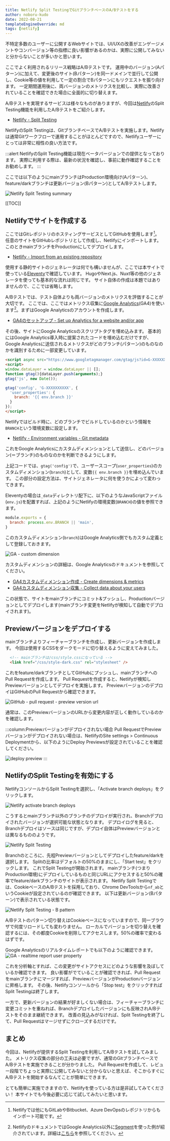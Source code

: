 ```yaml
---
title: Netlify Split TestingでGitブランチベースのA/Bテストをする
author: noboru-kudo
date: 2022-08-21
templateEngineOverride: md
tags: [netlify]
---
```


不特定多数のユーザーに公開するWebサイトでは、UI/UXの改善がエンゲージメントやコンバージョン等の指標に良い影響があるのかは、実際に公開してみないと分からないことが多いかと思います。

ここでよく利用されるリリース戦略はA/Bテストです。
運用中のバージョン(Aパターン)に加えて、変更後のサイト(Bパターン)を同一ドメインで並行して公開し、Cookie等の値を利用して一定の割合でBパターンにもリクエストを振り向けます。
一定期間運用後に、両バージョンのメトリクスを比較し、実際に改善されていることを確認できた場合に全面的に切り替えます。

A/Bテストを実現するサービスは様々なものがありますが、今回は[Netlify](https://www.netlify.com/)のSplit Testing機能を利用したA/Bテストをご紹介します。

- [Netlify - Split Testing](https://docs.netlify.com/site-deploys/split-testing/)

NetlifyのSplit Testingは、GitブランチベースでA/Bテストを実施します。Netlifyは通常Gitワークフローで運用することがほとんどですので、Netlifyユーザーにとっては非常に相性の良い方法です。

:::alert
NetlifyのSplit Testing機能は現在ベータバージョンでの提供となっております。
実際に利用する際は、最新の状況を確認し、事前に動作確認することをお勧めします。
:::

ここでは以下のようにmainブランチはProduction環境向け(Aパターン)、feature/darkブランチは更新バージョン(Bパターン)としてA/Bテストします。

![Netlify Split Testing summary](https://i.gyazo.com/01a9d4bf7899dc3ef7849854afaf35be.png)

[[TOC]]

## Netlifyでサイトを作成する

ここではGitレポジトリのホスティングサービスとしてGitHubを使用します[^1]。
任意のサイトをGitHubレポジトリとして作成し、Netlifyにインポートします。このときmainブランチをProductionにしてデプロイします。

[^1]: Netlifyでは他にもGitLabやBitbucket、Azure DevOpsのレポジトリからもインポート可能です。

- [Netlify - Import from an existing repository](https://docs.netlify.com/welcome/add-new-site/#import-from-an-existing-repository)

使用する静的サイトのジェネレータは何でも構いませんが、ここでは本サイトで使っている[Eleventy](https://www.11ty.dev/)で確認しています。
HugoやNext.js、Nuxt等の他のジェネレータを使っても基本的な流れは同じです。
サイト自体の作成は本題ではありませんので、ここでは省略します。

A/Bテストでは、テスト自体よりも両バージョンのメトリクスを評価することが大切です。
ここでは、ここではメトリクス収集に[Google Analytics](https://analytics.google.com/analytics/web/)(GA4)を使います[^2]。まずはGoogle Analyticsのアカウントを作成します。

[^2]: NetlifyのドキュメントではGoogle Analytics以外に[Segment](https://segment.com/)を使った例が紹介されています。詳細は[こちら](https://docs.netlify.com/site-deploys/split-testing/#send-to-segment)を参照してください。

- [GA4のセットアップ - Set up Analytics for a website and/or app](https://support.google.com/analytics/answer/9304153)

その後、サイトにGoogle Analyticsのスクリプトタグを埋め込みます。
基本的にはGoogle Analytics導入時に提案されたコードを埋め込むだけですが、Google Analyticsに送信されるメトリクスがどのブランチ(パターン)のものなのかを識別するために一部変更しています。

```html
<script async src="https://www.googletagmanager.com/gtag/js?id=G-XXXXXXXXXX"></script>
<script>
window.dataLayer = window.dataLayer || [];
function gtag(){dataLayer.push(arguments);}
gtag('js', new Date());

gtag('config', 'G-XXXXXXXXXX', {
  'user_properties': {
    branch: '{{ env.branch }}'
  }
});
</script>
```

Netlifyではビルド時に、どのブランチでビルドしているのかという情報を`BRANCH`という環境変数に設定します。

- [Netlify - Environment variables - Git metadata](https://docs.netlify.com/configure-builds/environment-variables/#git-metadata)

これをGoogle Analyticsにカスタムディメンションとして送信し、どのバージョン(＝ブランチ)のものなのかを判断できるようにします。

上記コードでは、`gtag('config')`で、ユーザースコープ(`user_properties`)のカスタムディメンション(`branch`)として、変数`{{ env.branch }}`を埋め込んでいます。
この部分の設定方法は、サイトジェネレータに何を使うかによって変わってきます。

Eleventyの場合は`_data`ディレクトリ配下に、以下のようなJavaScriptファイル(`env.js`)を配置すれば、上記のようにNetlifyの環境変数(`BRANCH`)の値を参照できます。

```javascript
module.exports = {
  branch: process.env.BRANCH || 'main',
}
```

このカスタムディメンション(`branch`)はGoogle Analytics側でもカスタム定義として登録しておきます。

![GA - custom dimension](https://i.gyazo.com/3a0aec7e687ed2bed616850fae33429a.png)

カスタムディメンションの詳細は、Google Analyticsのドキュメントを参照してください。

- [GA4カスタムディメンション作成 - Create dimensions & metrics](https://support.google.com/analytics/answer/10075209)
- [GA4カスタムディメンション収集 - Collect data about your users](https://support.google.com/analytics/answer/12370404)

この状態で、サイトをmainブランチにコミット&プッシュし、Productionバージョンとしてデプロイします(mainブランチ変更をNetlifyが検知して自動でデプロイされます)。

## Previewバージョンをデプロイする

mainブランチよりフィーチャーブランチを作成し、更新バージョンを作成します。
今回は使用するCSSをダークモードに切り替えるように変えてみました。

```html
  <!-- mainブランチは/css/style.cssになっている -->
  <link href="/css/style-dark.css" rel="stylesheet" />
```

これをfeature/darkブランチとしてGitHubにプッシュし、mainブランチへのPull Requestを作成します。
Pull Requestを作成すると、Netlifyが検知しPreviewバージョンとしてデプロイを実施します。
PreviewバージョンのデプロイはGitHubのPull Requestから確認できます。

![GitHub - pull request - preview version url](https://i.gyazo.com/c0f12d0e174fddf319426e941a52e2a6.png)

通常は、このPreviewバージョンのURLから変更内容が正しく動作しているのかを確認します。

:::column:Previewバージョンがデプロイされない場合
Pull RequestでPreviewバージョンがデプロイされない場合は、NetlifyのSite settings > Continuous Deploymentから、以下のようにDeploy Previewsが設定されていることを確認してください。

![deploy preview](https://i.gyazo.com/fbbbbb6b275098566529a4a99bda7074.png)
:::

## NetlifyのSplit Testingを有効にする

NetlifyコンソールからSplit Testingを選択し、「Activate branch deploys」をクリックします。

![Netlify activate branch deploys](https://i.gyazo.com/ad86d64db896db79470716ebca402d3b.png)

こうするとmainブランチ以外のブランチのデプロイが実行され、Branchデプロイされたバージョンが選択可能な状態となります。
デプロイログを見ると、Branchデプロイはソースは同じですが、デプロイ自体はPreviewバージョンとは異なるもののようです。

![Netlify Split Testing](https://i.gyazo.com/d4fd1f1a3486245645ab0a1227234e41.png)

Branchのところに、先程Previewバージョンとしてデプロイしたfeature/darkを選択します。
Splitの比率はデフォルトの50%のままにし、「Start test」をクリックします。
これでSplit Testingが開始されます。
mainブランチ(つまりProduction環境)にデプロイしているものと同じURLにアクセスすると50%の確率でfeature/darkブランチのサイトが表示されます。
Netlify Split Testingでは、CookieベースのA/Bテストを採用しており、Chrome DevToolsから`nf_ab`というCookieが設定されているのが確認できます。
以下は更新バージョン(Bパターン)で表示されている状態です。

![Netlify Split Testing - B pattern](https://i.gyazo.com/47472661f8a083db536a0b71b7db42a9.png)

A/Bテストのパターン切り替えはCookieベースになっていますので、同一ブラウザで何度リロードしても変わりません。
ローカルでバージョンを切り替えを確認するには、その都度Cookieを削除してアクセスします。50%の確率で変わるはずです。

Google Analyticsのリアルタイムレポートでも以下のように確認できます。
![GA - realtime report user property](https://i.gyazo.com/70f6a19de77eda6c0b1e33f11754878c.png)

これを分析軸とすれば、この変更がサイトアクセスにどのような影響を及ぼしているか確認できます。
良い影響がでていることが確認できれば、Pull Requestをmainブランチにマージすれば、PreviewバージョンがProductionバージョンに昇格します。
その後、Netlifyコンソールから「Stop test」をクリックすればSplit Testingは終了します。

一方で、更新バージョンの結果が好ましくない場合は、フィーチャーブランチに変更コミットを重ねれば、Branchデプロイしたバージョンにも反映されA/Bテストをそのまま継続できます。
改善の見込みがなければ、Split Testingを終了して、Pull Requestはマージせずにクローズするだけです。

## まとめ

今回は、Netlifyが提供するSplit Testingを利用してA/Bテストを試してみました。
メトリクス収集の部分の工夫は必要ですが、通常のGitブランチベースでA/Bテストを実施できることが分かりました。
Pull Requestを作成して、レビュー段階でちょっと実際に公開してみないと分からないと思えば、そこからすぐにA/Bテストを開始するなんてことが簡単にできます。

とても簡単に実施できますので、Netlifyを使っている方は是非試してみてください！
本サイトでも今後必要に応じて試してみたいと思います。
